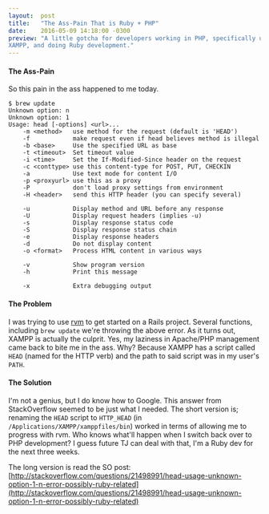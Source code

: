 ```yaml
---
layout:  post
title:   "The Ass-Pain That is Ruby + PHP"
date:    2016-05-09 14:18:00 -0300
preview: "A little gotcha for developers working in PHP, specifically using
XAMPP, and doing Ruby development."
---
```

#### The Ass-Pain
So this pain in the ass happened to me today.

```
$ brew update
Unknown option: n
Unknown option: 1
Usage: head [-options] <url>...
    -m <method>   use method for the request (default is 'HEAD')
    -f            make request even if head believes method is illegal
    -b <base>     Use the specified URL as base
    -t <timeout>  Set timeout value
    -i <time>     Set the If-Modified-Since header on the request
    -c <conttype> use this content-type for POST, PUT, CHECKIN
    -a            Use text mode for content I/O
    -p <proxyurl> use this as a proxy
    -P            don't load proxy settings from environment
    -H <header>   send this HTTP header (you can specify several)

    -u            Display method and URL before any response
    -U            Display request headers (implies -u)
    -s            Display response status code
    -S            Display response status chain
    -e            Display response headers
    -d            Do not display content
    -o <format>   Process HTML content in various ways

    -v            Show program version
    -h            Print this message

    -x            Extra debugging output
```

#### The Problem
I was trying to use [rvm](https://rvm.io/) to get started on a Rails project.
Several functions, including `brew update` we're throwing the above error.
As it turns out, XAMPP is actually the culprit. Yes, my laziness in Apache/PHP
management came back to bite me in the ass. Why? Because XAMPP has a script
called `HEAD` (named for the HTTP verb) and the path to said script was in my
user's `PATH`.

#### The Solution
I'm not a genius, but I do know how to Google. This answer from StackOverflow
seemed to be just what I needed. The short version is; renaming the `HEAD`
script to `HTTP_HEAD` (in `/Applications/XAMPP/xamppfiles/bin`) worked in terms
of allowing me to progress with rvm. Who knows what'll happen when I switch back
over to PHP development? I guess future TJ can deal with that, I'm a Ruby dev
for the next three weeks.

The long version is read the SO post: [http://stackoverflow.com/questions/21498991/head-usage-unknown-option-1-n-error-possibly-ruby-related](http://stackoverflow.com/questions/21498991/head-usage-unknown-option-1-n-error-possibly-ruby-related)
